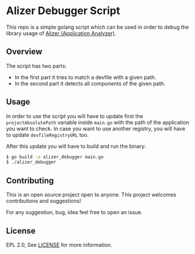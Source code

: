 # Alizer Debugger Script
This repo is a simple golang script which can be used in order to debug the library usage of [Alizer (Application Analyzer)](https://github.com/redhat-developer/alizer/).

## Overview
The script has two parts:

* In the first part it tries to match a devfile with a given path.
* In the second part it detects all components of the given path.

## Usage
In order to use the script you will have to update first the `projectAbsolutePath` variable inside `main.go` with the path of the application you want to check. In case you want to use another registry, you will have to update `devfileRegistryURL` too.

After this update you will have to build and run the binary:
```bash
$ go build -o alizer_debugger main.go
$ ./alizer_debugger
```

## Contributing
This is an open source project open to anyone. This project welcomes contributions and suggestions!

For any suggestion, bug, idea feel free to open an issue.

## License
EPL 2.0, See [LICENSE](LICENSE) for more information.
